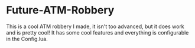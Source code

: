 # Future-ATM-Robbery
This is a cool ATM robbery I made, it isn't too advanced, but it does work and is pretty cool! It has some cool features and everything is configurable in the Config.lua.
